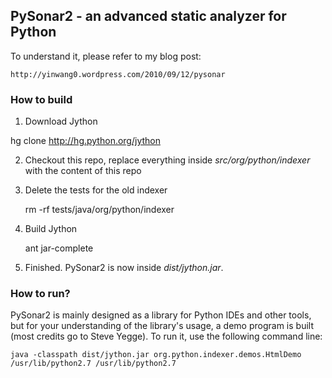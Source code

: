 ## PySonar2 - an advanced static analyzer for Python

To understand it, please refer to my blog post:

    http://yinwang0.wordpress.com/2010/09/12/pysonar


### How to build

1. Download Jython

hg clone http://hg.python.org/jython

2. Checkout this repo, replace everything inside _src/org/python/indexer_ with
   the content of this repo

3. Delete the tests for the old indexer

    rm -rf tests/java/org/python/indexer

4. Build Jython

    ant jar-complete

5. Finished. PySonar2 is now inside _dist/jython.jar_.


### How to run?

PySonar2 is mainly designed as a library for Python IDEs and other tools, but
for your understanding of the library's usage, a demo program is built (most
credits go to Steve Yegge). To run it, use the following command line:

    java -classpath dist/jython.jar org.python.indexer.demos.HtmlDemo /usr/lib/python2.7 /usr/lib/python2.7

